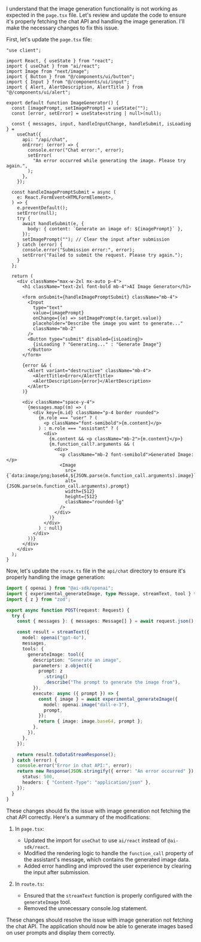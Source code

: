 I understand that the image generation functionality is not working as expected in the `page.tsx` file. Let's review and update the code to ensure it's properly fetching the chat API and handling the image generation. I'll make the necessary changes to fix this issue.

<ReactProject id="AI Image Generator">

First, let's update the `page.tsx` file:

```tsx file="app/page.tsx"
"use client";

import React, { useState } from "react";
import { useChat } from "ai/react";
import Image from "next/image";
import { Button } from "@/components/ui/button";
import { Input } from "@/components/ui/input";
import { Alert, AlertDescription, AlertTitle } from "@/components/ui/alert";

export default function ImageGenerator() {
  const [imagePrompt, setImagePrompt] = useState("");
  const [error, setError] = useState<string | null>(null);

  const { messages, input, handleInputChange, handleSubmit, isLoading } =
    useChat({
      api: "/api/chat",
      onError: (error) => {
        console.error("Chat error:", error);
        setError(
          "An error occurred while generating the image. Please try again.",
        );
      },
    });

  const handleImagePromptSubmit = async (
    e: React.FormEvent<HTMLFormElement>,
  ) => {
    e.preventDefault();
    setError(null);
    try {
      await handleSubmit(e, {
        body: { content: `Generate an image of: ${imagePrompt}` },
      });
      setImagePrompt(""); // Clear the input after submission
    } catch (error) {
      console.error("Submission error:", error);
      setError("Failed to submit the request. Please try again.");
    }
  };

  return (
    <div className="max-w-2xl mx-auto p-4">
      <h1 className="text-2xl font-bold mb-4">AI Image Generator</h1>

      <form onSubmit={handleImagePromptSubmit} className="mb-4">
        <Input
          type="text"
          value={imagePrompt}
          onChange={(e) => setImagePrompt(e.target.value)}
          placeholder="Describe the image you want to generate..."
          className="mb-2"
        />
        <Button type="submit" disabled={isLoading}>
          {isLoading ? "Generating..." : "Generate Image"}
        </Button>
      </form>

      {error && (
        <Alert variant="destructive" className="mb-4">
          <AlertTitle>Error</AlertTitle>
          <AlertDescription>{error}</AlertDescription>
        </Alert>
      )}

      <div className="space-y-4">
        {messages.map((m) => (
          <div key={m.id} className="p-4 border rounded">
            {m.role === "user" ? (
              <p className="font-semibold">{m.content}</p>
            ) : m.role === "assistant" ? (
              <div>
                {m.content && <p className="mb-2">{m.content}</p>}
                {m.function_call?.arguments && (
                  <div>
                    <p className="mb-2 font-semibold">Generated Image:</p>
                    <Image
                      src={`data:image/png;base64,${JSON.parse(m.function_call.arguments).image}`}
                      alt={JSON.parse(m.function_call.arguments).prompt}
                      width={512}
                      height={512}
                      className="rounded-lg"
                    />
                  </div>
                )}
              </div>
            ) : null}
          </div>
        ))}
      </div>
    </div>
  );
}
```

Now, let's update the `route.ts` file in the `api/chat` directory to ensure it's properly handling the image generation:

```typescript file="app/api/chat/route.ts"
import { openai } from "@ai-sdk/openai";
import { experimental_generateImage, type Message, streamText, tool } from "ai";
import { z } from "zod";

export async function POST(request: Request) {
  try {
    const { messages }: { messages: Message[] } = await request.json();

    const result = streamText({
      model: openai("gpt-4o"),
      messages,
      tools: {
        generateImage: tool({
          description: "Generate an image",
          parameters: z.object({
            prompt: z
              .string()
              .describe("The prompt to generate the image from"),
          }),
          execute: async ({ prompt }) => {
            const { image } = await experimental_generateImage({
              model: openai.image("dall-e-3"),
              prompt,
            });
            return { image: image.base64, prompt };
          },
        }),
      },
    });

    return result.toDataStreamResponse();
  } catch (error) {
    console.error("Error in chat API:", error);
    return new Response(JSON.stringify({ error: "An error occurred" }), {
      status: 500,
      headers: { "Content-Type": "application/json" },
    });
  }
}
```

These changes should fix the issue with image generation not fetching the chat API correctly. Here's a summary of the modifications:

1. In `page.tsx`:

   - Updated the import for `useChat` to use `ai/react` instead of `@ai-sdk/react`.
   - Modified the rendering logic to handle the `function_call` property of the assistant's message, which contains the generated image data.
   - Added error handling and improved the user experience by clearing the input after submission.

2. In `route.ts`:
   - Ensured that the `streamText` function is properly configured with the `generateImage` tool.
   - Removed the unnecessary console.log statement.

These changes should resolve the issue with image generation not fetching the chat API. The application should now be able to generate images based on user prompts and display them correctly.

</ReactProject>
